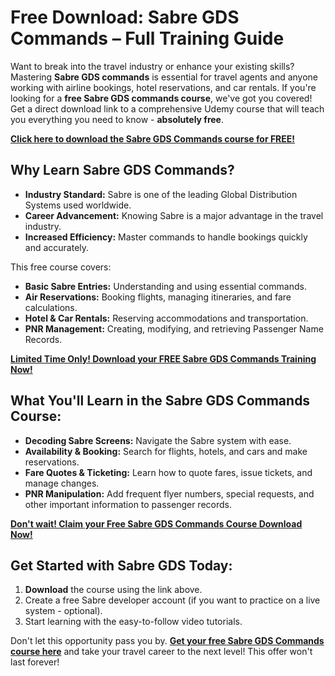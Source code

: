 # Free Download: Sabre GDS Commands – Full Training Guide

Want to break into the travel industry or enhance your existing skills? Mastering **Sabre GDS commands** is essential for travel agents and anyone working with airline bookings, hotel reservations, and car rentals. If you're looking for a **free Sabre GDS commands course**, we've got you covered! Get a direct download link to a comprehensive Udemy course that will teach you everything you need to know - **absolutely free**.

[**Click here to download the Sabre GDS Commands course for FREE!**](https://udemywork.com/sabre-gds-commands)

## Why Learn Sabre GDS Commands?

*   **Industry Standard:** Sabre is one of the leading Global Distribution Systems used worldwide.
*   **Career Advancement:** Knowing Sabre is a major advantage in the travel industry.
*   **Increased Efficiency:** Master commands to handle bookings quickly and accurately.

This free course covers:

*   **Basic Sabre Entries:** Understanding and using essential commands.
*   **Air Reservations:** Booking flights, managing itineraries, and fare calculations.
*   **Hotel & Car Rentals:** Reserving accommodations and transportation.
*   **PNR Management:** Creating, modifying, and retrieving Passenger Name Records.

[**Limited Time Only! Download your FREE Sabre GDS Commands Training Now!**](https://udemywork.com/sabre-gds-commands)

## What You'll Learn in the Sabre GDS Commands Course:

*   **Decoding Sabre Screens:** Navigate the Sabre system with ease.
*   **Availability & Booking:** Search for flights, hotels, and cars and make reservations.
*   **Fare Quotes & Ticketing:** Learn how to quote fares, issue tickets, and manage changes.
*   **PNR Manipulation:** Add frequent flyer numbers, special requests, and other important information to passenger records.

[**Don't wait! Claim your Free Sabre GDS Commands Course Download Now!**](https://udemywork.com/sabre-gds-commands)

## Get Started with Sabre GDS Today:

1.  **Download** the course using the link above.
2.  Create a free Sabre developer account (if you want to practice on a live system - optional).
3.  Start learning with the easy-to-follow video tutorials.

Don't let this opportunity pass you by. **[Get your free Sabre GDS Commands course here](https://udemywork.com/sabre-gds-commands)** and take your travel career to the next level! This offer won't last forever!

